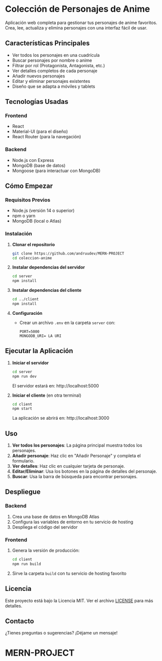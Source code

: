 # Colección de Personajes de Anime

Aplicación web completa para gestionar tus personajes de anime favoritos. Crea, lee, actualiza y elimina personajes con una interfaz fácil de usar.

## Características Principales

- Ver todos los personajes en una cuadrícula
- Buscar personajes por nombre o anime
- Filtrar por rol (Protagonista, Antagonista, etc.)
- Ver detalles completos de cada personaje
- Añadir nuevos personajes
- Editar y eliminar personajes existentes
- Diseño que se adapta a móviles y tablets

## Tecnologías Usadas

### Frontend
- React
- Material-UI (para el diseño)
- React Router (para la navegación)

### Backend
- Node.js con Express
- MongoDB (base de datos)
- Mongoose (para interactuar con MongoDB)

## Cómo Empezar

### Requisitos Previos
- Node.js (versión 14 o superior)
- npm o yarn
- MongoDB (local o Atlas)

### Instalación

1. **Clonar el repositorio**
   ```bash
   git clone https://github.com/andruudev/MERN-PROJECT
   cd coleccion-anime
   ```

2. **Instalar dependencias del servidor**
   ```bash
   cd server
   npm install
   ```

3. **Instalar dependencias del cliente**
   ```bash
   cd ../client
   npm install
   ```

4. **Configuración**
   - Crear un archivo `.env` en la carpeta `server` con:
     ```
     PORT=5000
     MONGODB_URI= LA URI
     ```

## Ejecutar la Aplicación

1. **Iniciar el servidor**
   ```bash
   cd server
   npm run dev
   ```
   El servidor estará en: http://localhost:5000

2. **Iniciar el cliente** (en otra terminal)
   ```bash
   cd client
   npm start
   ```
   La aplicación se abrirá en: http://localhost:3000

## Uso

1. **Ver todos los personajes**: La página principal muestra todos los personajes.
2. **Añadir personaje**: Haz clic en "Añadir Personaje" y completa el formulario.
3. **Ver detalles**: Haz clic en cualquier tarjeta de personaje.
4. **Editar/Eliminar**: Usa los botones en la página de detalles del personaje.
5. **Buscar**: Usa la barra de búsqueda para encontrar personajes.

## Despliegue

### Backend
1. Crea una base de datos en MongoDB Atlas
2. Configura las variables de entorno en tu servicio de hosting
3. Despliega el código del servidor

### Frontend
1. Genera la versión de producción:
   ```bash
   cd client
   npm run build
   ```
2. Sirve la carpeta `build` con tu servicio de hosting favorito

## Licencia

Este proyecto está bajo la Licencia MIT. Ver el archivo [LICENSE](LICENSE) para más detalles.

## Contacto

¿Tienes preguntas o sugerencias? ¡Déjame un mensaje!
# MERN-PROJECT
